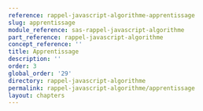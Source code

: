 ```yaml
---
reference: rappel-javascript-algorithme-apprentissage
slug: apprentissage
module_reference: sas-rappel-javascript-algorithme
part_reference: rappel-javascript-algorithme
concept_reference: ''
title: Apprentissage
description: ''
order: 3
global_order: '29'
directory: rappel-javascript-algorithme
permalink: rappel-javascript-algorithme/apprentissage
layout: chapters
---
```


